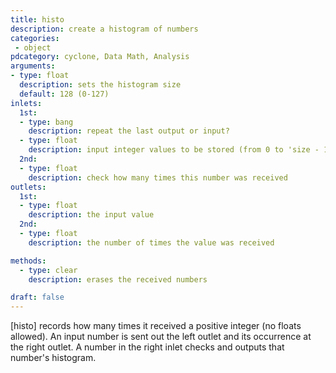 ```yaml
---
title: histo
description: create a histogram of numbers
categories:
 - object
pdcategory: cyclone, Data Math, Analysis
arguments:
- type: float
  description: sets the histogram size
  default: 128 (0-127)
inlets:
  1st:
  - type: bang
    description: repeat the last output or input?
  - type: float
    description: input integer values to be stored (from 0 to 'size - 1')
  2nd:
  - type: float
    description: check how many times this number was received
outlets:
  1st:
  - type: float
    description: the input value
  2nd:
  - type: float
    description: the number of times the value was received

methods:
  - type: clear
    description: erases the received numbers

draft: false
---
```


[histo] records how many times it received a positive integer (no floats allowed). An input number is sent out the left outlet and its occurrence at the right outlet. A number in the right inlet checks and outputs that number's histogram.

